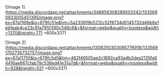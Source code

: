 ![Image 1](https://media.discordapp.net/attachments/348856308289503242/1335690933005451395/image.png?ex=67a1169e&is=679fc51e&hm=5a233919b5212c52f8734d5145732d46b6e1eb1eab4ce23c91a795f390c546c6&=&format=webp&quality=lossless&width=1370&height=771 =600x337)

![Image 2](https://media.discordapp.net/attachments/1309250303085776918/1335691702735732757/image.png?ex=67a11755&is=679fc5d5&hm=462f46505ae2c1892ca93a4b2dea2135fa64416ae667cfab79c538ed41e31a7d&=&format=webp&quality=lossless&width=928&height=521 =600x337)
